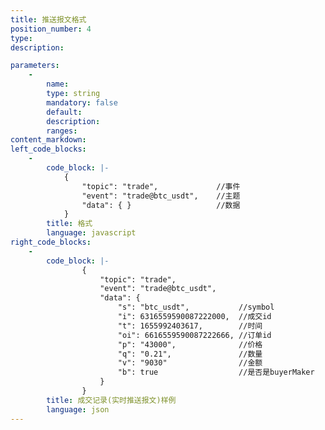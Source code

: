 ```yaml
---
title: 推送报文格式
position_number: 4
type:
description: 

parameters:
    -
        name:
        type: string
        mandatory: false
        default:
        description:
        ranges:
content_markdown:
left_code_blocks:
    -
        code_block: |-
            {
                "topic": "trade",             //事件
                "event": "trade@btc_usdt",    //主题
                "data": { }                   //数据
            }
        title: 格式
        language: javascript
right_code_blocks:
    -
        code_block: |-
                {
                    "topic": "trade", 
                    "event": "trade@btc_usdt", 
                    "data": {
                        "s": "btc_usdt",           //symbol
                        "i": 6316559590087222000,  //成交id
                        "t": 1655992403617,        //时间
                        "oi": 6616559590087222666, //订单id
                        "p": "43000",              //价格
                        "q": "0.21",               //数量
                        "v": "9030"                //金额
                        "b": true                  //是否是buyerMaker
                    }
                }
        title: 成交记录(实时推送报文)样例
        language: json
---
```

